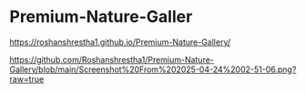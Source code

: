 # Premium-Nature-Galler
https://roshanshrestha1.github.io/Premium-Nature-Gallery/

https://github.com/Roshanshrestha1/Premium-Nature-Gallery/blob/main/Screenshot%20From%202025-04-24%2002-51-06.png?raw=true
